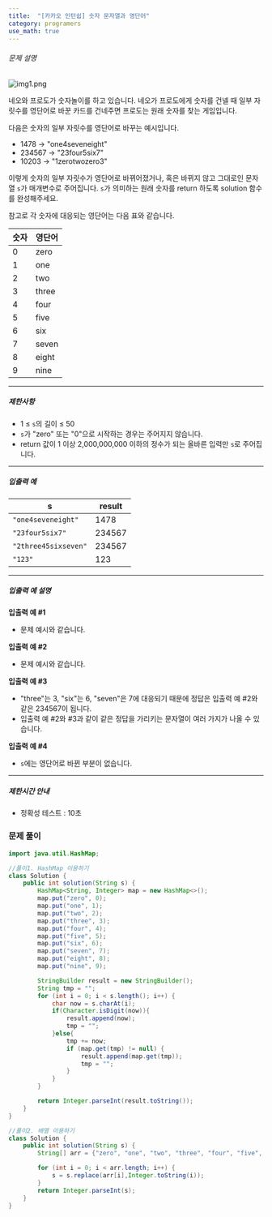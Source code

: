 ```yaml
---
title:  "[카카오 인턴쉽] 숫자 문자열과 영단어"
category: programers
use_math: true
---
```




###### 문제 설명

![img1.png](https://grepp-programmers.s3.ap-northeast-2.amazonaws.com/files/production/d31cb063-4025-4412-8cbc-6ac6909cf93e/img1.png)

네오와 프로도가 숫자놀이를 하고 있습니다. 네오가 프로도에게 숫자를 건넬 때 일부 자릿수를 영단어로 바꾼 카드를 건네주면 프로도는 원래 숫자를 찾는 게임입니다.

다음은 숫자의 일부 자릿수를 영단어로 바꾸는 예시입니다.

- 1478 → "one4seveneight"
- 234567 → "23four5six7"
- 10203 → "1zerotwozero3"

이렇게 숫자의 일부 자릿수가 영단어로 바뀌어졌거나, 혹은 바뀌지 않고 그대로인 문자열 `s`가 매개변수로 주어집니다. `s`가 의미하는 원래 숫자를 return 하도록 solution 함수를 완성해주세요.

참고로 각 숫자에 대응되는 영단어는 다음 표와 같습니다.

| 숫자 | 영단어 |
| ---- | ------ |
| 0    | zero   |
| 1    | one    |
| 2    | two    |
| 3    | three  |
| 4    | four   |
| 5    | five   |
| 6    | six    |
| 7    | seven  |
| 8    | eight  |
| 9    | nine   |

------

##### 제한사항

- 1 ≤ `s`의 길이 ≤ 50
- `s`가 "zero" 또는 "0"으로 시작하는 경우는 주어지지 않습니다.
- return 값이 1 이상 2,000,000,000 이하의 정수가 되는 올바른 입력만 `s`로 주어집니다.

------

##### 입출력 예

| s                    | result |
| -------------------- | ------ |
| `"one4seveneight"`   | 1478   |
| `"23four5six7"`      | 234567 |
| `"2three45sixseven"` | 234567 |
| `"123"`              | 123    |

------

##### 입출력 예 설명

**입출력 예 #1**

- 문제 예시와 같습니다.

**입출력 예 #2**

- 문제 예시와 같습니다.

**입출력 예 #3**

- "three"는 3, "six"는 6, "seven"은 7에 대응되기 때문에 정답은 입출력 예 #2와 같은 234567이 됩니다.
- 입출력 예 #2와 #3과 같이 같은 정답을 가리키는 문자열이 여러 가지가 나올 수 있습니다.

**입출력 예 #4**

- `s`에는 영단어로 바뀐 부분이 없습니다.

------

##### 제한시간 안내

- 정확성 테스트 : 10초



### 문제 풀이 

```java
import java.util.HashMap;

//풀이1. HashMap 이용하기
class Solution {
    public int solution(String s) {
        HashMap<String, Integer> map = new HashMap<>();
        map.put("zero", 0);
        map.put("one", 1);
        map.put("two", 2);
        map.put("three", 3);
        map.put("four", 4);
        map.put("five", 5);
        map.put("six", 6);
        map.put("seven", 7);
        map.put("eight", 8);
        map.put("nine", 9);

        StringBuilder result = new StringBuilder();
        String tmp = "";
        for (int i = 0; i < s.length(); i++) {
            char now = s.charAt(i);
            if(Character.isDigit(now)){
                result.append(now);
                tmp = "";
            }else{
                tmp += now;
                if (map.get(tmp) != null) {
                    result.append(map.get(tmp));
                    tmp = "";
                }
            }
        }

        return Integer.parseInt(result.toString());
    }
}

//풀이2. 배열 이용하기
class Solution {
    public int solution(String s) {
        String[] arr = {"zero", "one", "two", "three", "four", "five", "six", "seven", "eight", "nine"};

        for (int i = 0; i < arr.length; i++) {
            s = s.replace(arr[i],Integer.toString(i));
        }
        return Integer.parseInt(s);
    }
}
```





